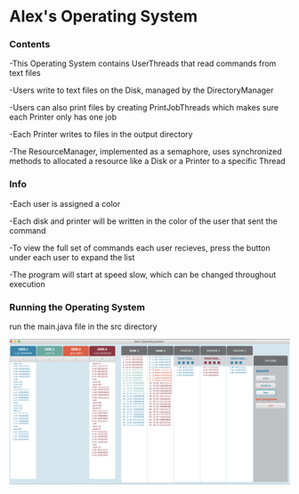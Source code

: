 # Alex's Operating System

### Contents

-This Operating System contains UserThreads that read commands from text files

-Users write to text files on the Disk, managed by the DirectoryManager

-Users can also print files by creating PrintJobThreads which makes sure each Printer only has one job

-Each Printer writes to files in the output directory

-The ResourceManager, implemented as a semaphore, uses synchronized methods to allocated a resource like a Disk or a Printer to a specific Thread

### Info

-Each user is assigned a color

-Each disk and printer will be written in the color of the user that sent the command

-To view the full set of commands each user recieves, press the button under each user to expand the list

-The program will start at speed slow, which can be changed throughout execution

### Running the Operating System
run the main.java file in the src directory

![alt text](https://github.com/alexmovsesyan/myOS/blob/master/OSsnapshot.png)
